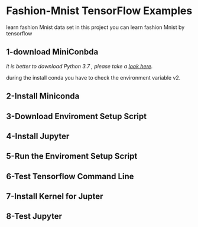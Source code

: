 # Fashion-Mnist TensorFlow Examples</h1>
learn fashion Mnist data set
in this project you can learn fashion Mnist by tensorflow
<h2/>1-download MiniConbda </h2>
<p><em>it is better to download Python 3.7 , please take a <a href="https://docs.conda.io/en/latest/miniconda.html">look here</a>.</em></p>
<p>during the install conda you have to check the environment variable  v2.</p>
<h2/>2-Install Miniconda</h2>
<h2/>3-Download Enviroment Setup Script</h2>
<h2/>4-Install Jupyter</h2>
 <h2/>5-Run the Enviroment Setup Script</h2>
 <h2/>6-Test Tensorflow Command Line</h2>
 <h2/>7-Install Kernel for Jupter</h2> 
 <h2/>8-Test Jupyter</h2>
